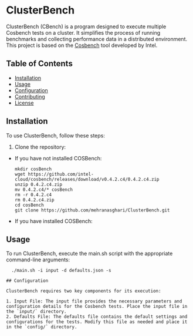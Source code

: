 # ClusterBench
ClusterBench (CBench) is a program designed to execute multiple Cosbench tests on a cluster. It simplifies the process of running benchmarks and collecting performance data in a distributed environment. This project is based on the [Cosbench](https://github.com/intel-cloud/cosbench) tool developed by Intel.

## Table of Contents

- [Installation](#Installation)
- [Usage](#Usage)
- [Configuration](#configuration)
- [Contributing](#contributing)
- [License](#license)

## Installation

To use ClusterBench, follow these steps:

1. Clone the repository:

- If you have not installed COSBench:
     ```shell
     mkdir cosBench
     wget https://github.com/intel-cloud/cosbench/releases/download/v0.4.2.c4/0.4.2.c4.zip
     unzip 0.4.2.c4.zip
     mv 0.4.2.c4/* cosBench
     rm -r 0.4.2.c4
     rm 0.4.2.c4.zip
     cd cosBench
     git clone https://github.com/mehranasghari/ClusterBench.git
     
- If you have installed COSBench:
     

## Usage

To run ClusterBench, execute the main.sh script with the appropriate command-line arguments:
  ```shell
    ./main.sh -i input -d defaults.json -s 

## Configuration

ClusterBench requires two key components for its execution:

1. Input File: The input file provides the necessary parameters and configuration details for the Cosbench tests. Place the input file in the `input/` directory.
2. Defaults File: The defaults file contains the default settings and configurations for the tests. Modify this file as needed and place it in the `config/` directory.

